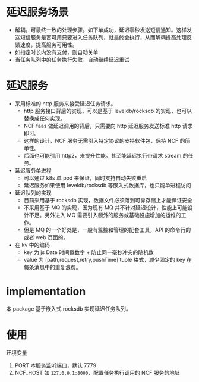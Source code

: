 # 延迟服务场景

* 解耦。可最终一致的处理步骤。如下单成功，延迟零秒发送短信通知。这样发送短信服务是否可用只要进入任务队列，就最终会执行，从而解耦提高处理反馈速度，提高服务可用性。
* 如指定时长内没有支付，则自动关单
* 当任务队列中的任务执行失败，自动继续延迟重试

# 延迟服务

* 采用标准的 http 服务来接受延迟任务请求。
  - http 服务接口背后的实现，可以是基于 leveldb/rocksdb 的实现，也可以替换成任何实现。
  - NCF faas 做延迟调用的背后，只需要向 http 延迟服务发送标准 http 请求即可。
  - 这样的设计，NCF 服务无需引入特定协议的支持软件包，保持 NCF 的简单性。
  - 后面也可能引用 http2，来提升性能。甚至能延迟执行带请求 stream 的任务。
* 延迟服务单进程
  - 可以通过 k8s 单 pod 来保证，同时支持自动失败重启
  - 延迟服务如果使用 leveldb/rocksdb 等嵌入式数据库，也只能单进程访问
* 延迟队列的实现
  - 目前采用基于 rocksdb 实现，数据文件必须落到可靠存储上才能保证安全
  - 不采用基于 MQ 的实现，因为现有 MQ 并不针对延迟设计，性能上可能设计不足。另外进入 MQ 需要引入额外的服务或基础设施增加的运维的工作。
  - 但是 MQ 的一个好处是，一般有监控和管理的配套工具，API 的命令行的或者 web 页面的。
* 在 kv 中的编码
  - key 为 js Date 时间戳数字 + 防止同一毫秒冲突的随机数
  - value 为 [path,request,retry,pushTime] tuple 格式，减少固定的 key 在每条消息中的重复浪费。


# implementation

本 package 基于嵌入式 rocksdb 实现延迟任务队列。

# 使用

环境变量

1. PORT 本服务监听端口，默认 7779
2. NCF_HOST 如 `127.0.0.1:8000`，配置任务执行调用的 NCF 服务的地址
